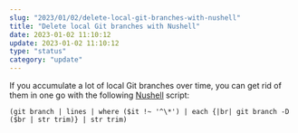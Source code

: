 ```yaml
---
slug: "2023/01/02/delete-local-git-branches-with-nushell"
title: "Delete local Git branches with Nushell"
date: 2023-01-02 11:10:12
update: 2023-01-02 11:10:12
type: "status"
category: "update"
---
```


If you accumulate a lot of local Git branches over time, you can get rid of them in one go with the following [Nushell](https://www.nushell.sh/) script:

```nu
(git branch | lines | where ($it !~ '^\*') | each {|br| git branch -D ($br | str trim)} | str trim)
```
